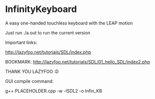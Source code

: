 InfinityKeyboard
================

A easy one-handed touchless keyboard with the LEAP motion

Just run ./a.out to run the current version


Important links:

http://lazyfoo.net/tutorials/SDL/index.php

BOOKMARK:
http://lazyfoo.net/tutorials/SDL/01_hello_SDL/index2.php

THANK YOU LAZYFOO :D

GUI compile command:

g++ PLACEHOLDER.cpp -w -lSDL2 -o Infin_KB